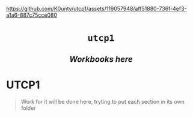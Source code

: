 



https://github.com/K0unty/utcp1/assets/119057948/aff51880-736f-4ef3-a1a6-887c75cce080


<h1 align=center><code> utcp1 </code></h1>
<h2 align=center><i> Workbooks here </i></h2>

# UTCP1

> Work for it will be done here, tryting to put each section in its own folder
